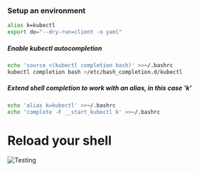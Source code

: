 ### Setup an environment
```sh
alias k=kubectl
export do="--dry-run=client -o yaml"
```
##### Enable kubectl autocompletion 
```sh
echo 'source <(kubectl completion bash)' >>~/.bashrc
kubectl completion bash >/etc/bash_completion.d/kubectl
```
##### Extend shell completion to work with an alias, in this case 'k'

```sh
echo 'alias k=kubectl' >>~/.bashrc
echo 'complete -F __start_kubectl k' >>~/.bashrc
```
# Reload your shell
![Testing](https://github.com/evaw24/t3ch-tips-tricks/blob/main/images/test1.gif)
